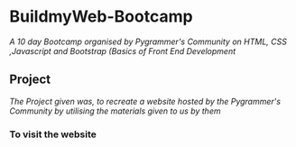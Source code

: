 # BuildmyWeb-Bootcamp
 *A 10 day Bootcamp organised by Pygrammer's Community on HTML, CSS ,Javascript and Bootstrap (Basics of Front End Development*
 
 ## Project
 *The Project given was, to recreate a website hosted by the Pygrammer's Community by utilising the materials given to us by them*
 ### To visit the website 
 
 

